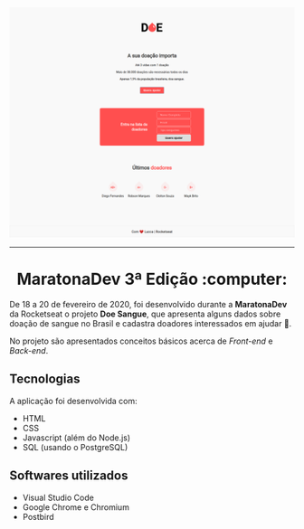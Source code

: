 ![](/doe-readme.png)

---

<h1 align="center">MaratonaDev 3ª Edição :computer:</h1> 


De 18 a 20 de fevereiro de 2020, foi desenvolvido durante a **MaratonaDev** da Rocketseat o projeto **Doe Sangue**, que apresenta alguns dados sobre doação de sangue no Brasil e cadastra doadores interessados em ajudar :syringe:.

No projeto são apresentados conceitos básicos acerca de _Front-end_ e _Back-end_.

## Tecnologias

A aplicação foi desenvolvida com:

- HTML
- CSS
- Javascript (além do Node.js)
- SQL (usando o PostgreSQL)

## Softwares utilizados

- Visual Studio Code
- Google Chrome e Chromium
- Postbird
